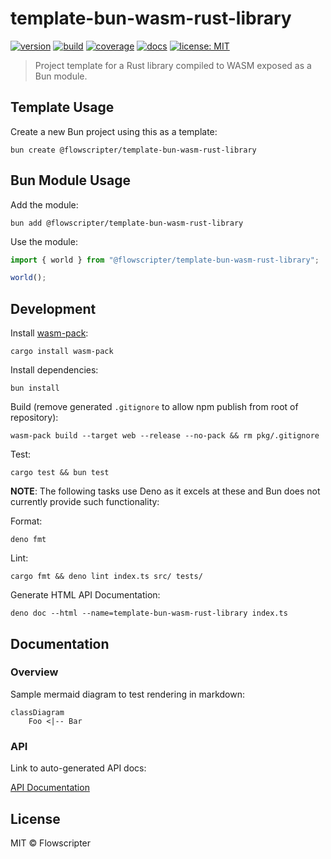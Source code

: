 # template-bun-wasm-rust-library

[![version](https://img.shields.io/github/v/release/flowscripter/template-bun-wasm-rust-library?sort=semver)](https://github.com/flowscripter/template-bun-wasm-rust-library/releases)
[![build](https://img.shields.io/github/actions/workflow/status/flowscripter/template-bun-wasm-rust-library/release-bun-wasm-rust-library.yml)](https://github.com/flowscripter/template-bun-wasm-rust-library/actions/workflows/release-bun-wasm-rust-library.yml)
[![coverage](https://codecov.io/gh/flowscripter/template-bun-wasm-rust-library/graph/badge.svg?token=uWK0oWsBjr)](https://codecov.io/gh/flowscripter/template-bun-wasm-rust-library)
[![docs](https://img.shields.io/badge/docs-API-blue)](https://flowscripter.github.io/template-bun-wasm-rust-library/index.html)
[![license: MIT](https://img.shields.io/github/license/flowscripter/template-bun-wasm-rust-library)](https://github.com/flowscripter/template-bun-wasm-rust-library/blob/main/LICENSE)

> Project template for a Rust library compiled to WASM exposed as a Bun module.

## Template Usage

Create a new Bun project using this as a template:

`bun create @flowscripter/template-bun-wasm-rust-library`

## Bun Module Usage

Add the module:

`bun add @flowscripter/template-bun-wasm-rust-library`

Use the module:

```typescript
import { world } from "@flowscripter/template-bun-wasm-rust-library";

world();
```

## Development

Install [wasm-pack](https://rustwasm.github.io/wasm-pack/):

`cargo install wasm-pack`

Install dependencies:

`bun install`

Build (remove generated `.gitignore` to allow npm publish from root of
repository):

`wasm-pack build --target web --release --no-pack && rm pkg/.gitignore`

Test:

`cargo test && bun test`

**NOTE**: The following tasks use Deno as it excels at these and Bun does not
currently provide such functionality:

Format:

`deno fmt`

Lint:

`cargo fmt && deno lint index.ts src/ tests/`

Generate HTML API Documentation:

`deno doc --html --name=template-bun-wasm-rust-library index.ts`

## Documentation

### Overview

Sample mermaid diagram to test rendering in markdown:

```mermaid
classDiagram
    Foo <|-- Bar
```

### API

Link to auto-generated API docs:

[API Documentation](https://flowscripter.github.io/template-bun-wasm-rust-library/index.html)

## License

MIT © Flowscripter
